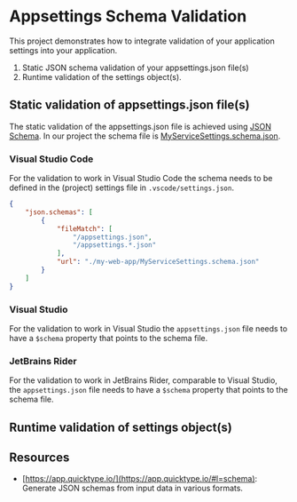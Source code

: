 # Appsettings Schema Validation

This project demonstrates how to integrate validation of your application settings into your application.

1. Static JSON schema validation of your appsettings.json file(s)
2. Runtime validation of the settings object(s).

## Static validation of appsettings.json file(s)

The static validation of the appsettings.json file is achieved using [JSON Schema](https://json-schema.org/). In our project the schema file is [MyServiceSettings.schema.json](./my-web-app/MyServiceSettings.schema.json).

### Visual Studio Code

For the validation to work in Visual Studio Code the schema needs to be defined in the (project) settings file in `.vscode/settings.json`.

```json
{
	"json.schemas": [
		{
			"fileMatch": [
				"/appsettings.json",
				"/appsettings.*.json"
			],
			"url": "./my-web-app/MyServiceSettings.schema.json"
		}
	]
}
```

### Visual Studio

For the validation to work in Visual Studio the `appsettings.json` file needs to have a `$schema` property that points to the schema file.

### JetBrains Rider

For the validation to work in JetBrains Rider, comparable to Visual Studio, the `appsettings.json` file needs to have a `$schema` property that points to the schema file.

## Runtime validation of settings object(s)

## Resources

- [https://app.quicktype.io/](https://app.quicktype.io/#l=schema): Generate JSON schemas from input data in various formats. 